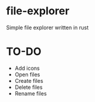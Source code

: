 # file-explorer

Simple file explorer written in rust

# TO-DO
+ Add icons
+ Open files
+ Create files
+ Delete files
+ Rename files
